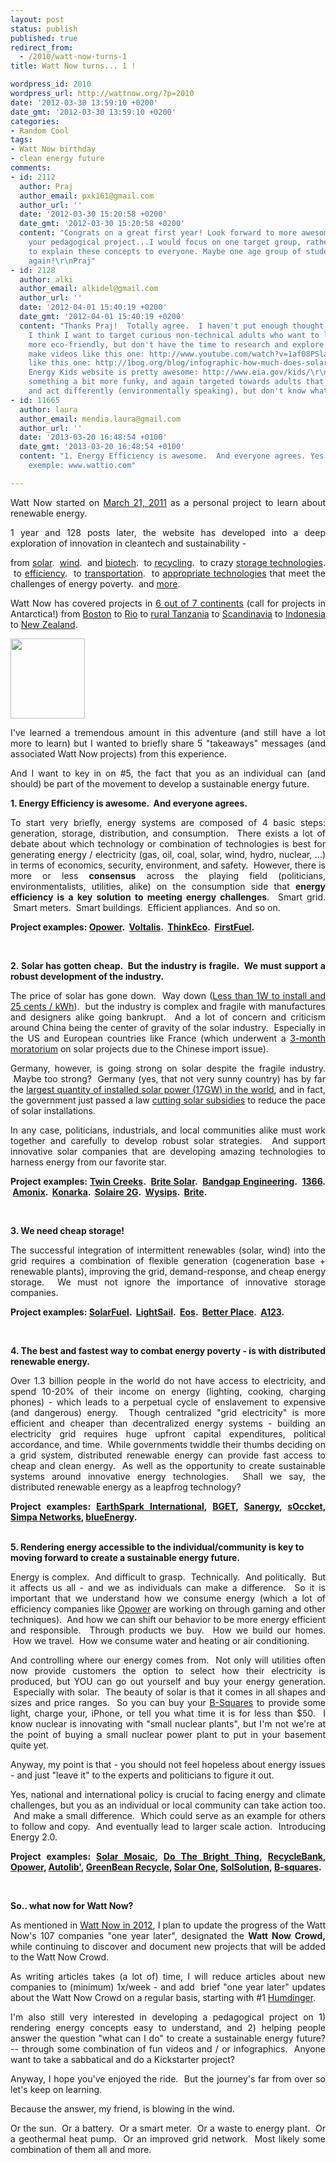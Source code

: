 ```yaml
---
layout: post
status: publish
published: true
redirect_from:
  - /2010/watt-now-turns-1
title: Watt Now turns... 1 !

wordpress_id: 2010
wordpress_url: http://wattnow.org/?p=2010
date: '2012-03-30 13:59:10 +0200'
date_gmt: '2012-03-30 13:59:10 +0200'
categories:
- Random Cool
tags:
- Watt Now birthday
- clean energy future
comments:
- id: 2112
  author: Praj
  author_email: pxk161@gmail.com
  author_url: ''
  date: '2012-03-30 15:20:58 +0200'
  date_gmt: '2012-03-30 15:20:58 +0200'
  content: "Congrats on a great first year! Look forward to more awesome posts.\r\n\r\nRegarding
    your pedagogical project...I would focus on one target group, rather than trying
    to explain these concepts to everyone. Maybe one age group of students?\r\n\r\nCongrats
    again!\r\nPraj"
- id: 2128
  author: alki
  author_email: alkidel@gmail.com
  author_url: ''
  date: '2012-04-01 15:40:19 +0200'
  date_gmt: '2012-04-01 15:40:19 +0200'
  content: "Thanks Praj!  Totally agree.  I haven't put enough thought into it, but
    I think I want to target curious non-technical adults who want to learn and be
    more eco-friendly, but don't have the time to research and explore in depth. \r\nAnd
    make videos like this one: http://www.youtube.com/watch?v=1af08PSlaIs\r\nOr infographics
    like this one: http://1bog.org/blog/infographic-how-much-does-solar-cost/\r\n\r\nDOE's
    Energy Kids website is pretty awesome: http://www.eia.gov/kids/\r\nI want to make
    something a bit more funky, and again targeted towards adults that want to behave
    and act differently (environmentally speaking), but don't know what to do."
- id: 11665
  author: laura
  author_email: mendia.laura@gmail.com
  author_url: ''
  date: '2013-03-20 16:48:54 +0100'
  date_gmt: '2013-03-20 16:48:54 +0100'
  content: "1. Energy Efficiency is awesome.  And everyone agrees. Yes!\r\nOther project
    exemple: www.wattio.com"

---
```

<p style="text-align: justify;">Watt Now started on <a title="Hummm &hellip;" href="http://wattnow.org/4/hummm">March 21, 2011</a> as a personal project to learn about renewable energy.</p>
<p style="text-align: justify;">1 year and 128 posts later, the website has&nbsp;developed into a deep exploration of innovation in cleantech and sustainability -</p>
<p style="text-align: justify;">from <a href="http://wattnow.org/wattnow-projects/solar">solar</a>. &nbsp;<a href="http://wattnow.org/wattnow-projects/wind">wind</a>. &nbsp;and <a href="http://wattnow.org/wattnow-projects/biomass">biotech</a>. &nbsp;to <a href="http://wattnow.org/wattnow-projects/recycling">recycling</a>. &nbsp;to crazy <a href="http://wattnow.org/wattnow-projects/energy-storage">storage technologies</a>. &nbsp;to <a href="http://wattnow.org/wattnow-projects/efficiency">efficiency</a>. &nbsp;to <a href="http://wattnow.org/wattnow-projects/transportation">transportation</a>. &nbsp;to <a href="http://wattnow.org/wattnow-projects/appropriate-technology">appropriate technologies</a> that meet the challenges of energy poverty. &nbsp;and <a href="http://wattnow.org/wattnow-projects">more</a>.</p>
<p style="text-align: justify;">Watt Now has covered projects in <a href="http://batchgeo.com/map/12de4c7f7eac5a5abebab204345c66b1">6 out of 7 continents</a> (call for projects in Antarctica!) from <a title="Greentown Labs.  Get dirty, bend metal, and make noise." href="http://wattnow.org/752/greentown-labs-get-dirty-bend-metal-and-make-noise">Boston</a> to <a title="AIRE.  Charge your iPhone &ndash; by breathing." href="http://wattnow.org/1994/aire-charge-your-iphone-by-breathing">Rio</a>&nbsp;to&nbsp;<a title="EGG-energy.  Building the Portable Grid." href="http://wattnow.org/686/egg-energy-building-the-portable-grid">rural Tanzania</a> to <a title="Solarus.  Unlocking solar energy." href="http://wattnow.org/915/solarus-unlocking-solar-energy">Scandinavia</a>&nbsp;to&nbsp;<a title="PaperFlops.  Flip flops and sandals made from recycled newspaper." href="http://wattnow.org/453/paperflops-flip-flops-and-sandals-made-from-recycled-newspaper">Indonesia</a> to <a title="LanzaTech.  Leading the way in carbon re-use technology." href="http://wattnow.org/1565/lanzatech-leading-the-way-in-carbon-re-use-technology">New Zealand</a>.</p>
<p style="text-align: justify;"><a href="{{ 'assets/from-wordpress/uploads/2012/03/hbwattnowcake.png' | relative_url }}"><img title="hbwattnowcake" src="{{ 'assets/from-wordpress/uploads/2012/03/hbwattnowcake.png' | relative_url }}" alt="" width="119" height="128" /></a></p>
<p style="text-align: justify;">I've learned a tremendous amount in this adventure (and still have a lot more to learn) but I wanted to briefly share 5 "takeaways" messages (and associated Watt Now projects) from this experience.</p>
<p style="text-align: justify;">And I want to key in on #5, the fact that you as an individual can (and should) be part of the movement to develop a sustainable energy future.</p>
<p style="text-align: justify;"><strong>1. Energy Efficiency is awesome. &nbsp;And everyone agrees.&nbsp;</strong></p>
<p style="text-align: justify;">To start very briefly, energy systems are composed of 4 basic steps: generation,&nbsp;storage,&nbsp;distribution, and&nbsp;consumption. &nbsp;There exists a lot of debate about which technology or combination of technologies is best for generating energy / electricity (gas, oil, coal, solar, wind, hydro, nuclear, &hellip;) in terms of economics, security, environment, and safety. &nbsp;However, there is more or less <strong>consensus</strong> across the playing field (politicians, environmentalists, utilities, alike) on the consumption side&nbsp;that <strong>energy efficiency is a key solution to meeting energy challenges</strong>. &nbsp;Smart grid. &nbsp;Smart meters. &nbsp;Smart buildings. &nbsp;Efficient appliances. &nbsp;And so on.</p>
<p style="text-align: justify;"><strong>Project examples: <a title="Opower.  A new experience for utility customers." href="http://wattnow.org/772/opower-a-new-experience-for-utility-customers">Opower</a>. &nbsp;<a title="Voltalis&rsquo; BluePod.  Another way to think energy." href="http://wattnow.org/1829/voltalis-bluepod-another-way-to-think-energy">Voltalis</a>. &nbsp;<a title="ThinkEco.  Presenting the Modlet, the "Modern Outlet"." href="http://wattnow.org/1763/thinkeco-presenting-the-modlet-the-modern-outlet">ThinkEco</a>. &nbsp;<a title="FirstFuel.  Building Energy Analytics." href="http://wattnow.org/657/firstfuel-building-energy-analytics">FirstFuel</a>. &nbsp;</strong></p>
<p>&nbsp;</p>
<p style="text-align: justify;"><strong>2. Solar has gotten cheap. &nbsp;But the industry is fragile. &nbsp;We must support a robust development of the industry. &nbsp;</strong></p>
<p style="text-align: justify;">The price of solar has gone down. &nbsp;Way down (<a href="http://www.solarbuzz.com/node/41">Less than 1W to install and 25 cents / kWh</a>). &nbsp;but the industry is complex and fragile with manufactures and designers alike going bankrupt. &nbsp;And a lot of concern and criticism around China being the center of gravity of the solar industry. &nbsp;Especially in the US and European countries like France (which underwent a <a href="http://www.energias-renovables.com/energias/renovables/index/pag/panorama/botid/47/colright/panorama/tip/articulo/title/Go%20to%20Panorama/pagid/12948/title/France%20solar%20moratorium%20intended%20to%20give%20lawmakers%20time%20to%20deal%20with%20Chinese%20import%20issue/len/en">3-month moratorium</a> on solar projects due to the Chinese import issue).</p>
<p style="text-align: justify;">Germany, however, is going strong on solar despite the fragile industry. &nbsp;Maybe too strong? &nbsp;Germany (yes, that not very sunny country) has by far the <a href="http://1bog.org/blog/infographic-top-ten-countries-that-use-solar-energy/">largest quantity of installed solar power (17GW) in the world</a>, and in fact, the government just passed a law <a href="http://www.businessweek.com/news/2012-03-29/germany-cuts-solar-aid-to-curb-prices-panel-installations">cutting solar subsidies</a> to reduce the pace of solar installations.</p>
<p style="text-align: justify;">In any case, politicians, industrials, and local communities alike must work together and carefully to develop robust solar strategies. &nbsp;And support innovative solar companies that are developing amazing technologies to harness energy from our favorite star.</p>
<p style="text-align: justify;"><strong>Project examples: <a title="Twin Creeks Technologies.  A new era in thin crystalline wafers." href="http://wattnow.org/1936/twin-creeks-technologies-a-new-era-in-thin-crystalline-wafers">Twin Creeks</a>. &nbsp;<a title="Brite Solar.  The future is Brite." href="http://wattnow.org/1960/brite-solar">Brite Solar</a>. &nbsp;<a title="Bandgap Engineering.  Nanowire-enhanced solar cells." href="http://wattnow.org/849/bandgap-engineering-nanowire-enhanced-solar-cells">Bandgap Engineering</a>. &nbsp;<a title="1366 Technologies.  Solar manufacturing for the 21st century." href="http://wattnow.org/704/1366-technologies-solar-manufacturing-for-the-21st-century">1366</a>. &nbsp;<a title="Amonix.  Powering the future NOW." href="http://wattnow.org/591/amonix-powering-the-future-now">Amonix</a>. &nbsp;<a title="Konarka.  The flexible shape of solar." href="http://wattnow.org/445/konarka-the-flexible-shape-of-solar">Konarka</a>. &nbsp;<a title="Solaire 2G.  2 in 1 solar." href="http://wattnow.org/1591/solaire-2g-2-in-1-solar">Solaire 2G</a>. &nbsp;<a title="Wysips.  What you see is photovoltaic surface." href="http://wattnow.org/1540/wysips-what-you-see-is-photovoltaic-surface">Wysips</a>. &nbsp;<a title="Brite Solar.  The future is Brite." href="http://wattnow.org/1960/brite-solar">Brite</a>.</strong></p>
<p>&nbsp;</p>
<p style="text-align: justify;"><strong>3. We need cheap storage!</strong></p>
<p style="text-align: justify;">The successful integration of intermittent renewables (solar, wind) into the grid requires a combination of flexible generation (cogeneration base + renewable plants), improving the grid, demand-response, and cheap energy storage. &nbsp;We must not ignore the importance of innovative storage companies.</p>
<p style="text-align: justify;"><strong>Project examples: <a title="SolarFuel.  Smart Energy Conversion." href="http://wattnow.org/1976/solarfuel-smart-energy-conversion">SolarFuel</a>. &nbsp;<a title="LightSail Energy.  Regenerative Air Energy Storage." href="http://wattnow.org/1842/lightsail-energy-regenerative-air-energy-storage">LightSail</a>. &nbsp;<a title="Eos.  Power the dawn of energy storage." href="http://wattnow.org/1096/eos-power-the-dawn-of-energy-storage">Eos</a>. &nbsp;<a title="Better Place.  Accelerating the transition to sustainable transportation." href="http://wattnow.org/859/better-place-accelerating-the-transition-to-sustainable-transportation">Better Place</a>. &nbsp;<a title="A123.  Game changing energy storage solutions." href="http://wattnow.org/728/a123-game-changing-energy-storage-solutions">A123</a>.</strong></p>
<p>&nbsp;</p>
<p style="text-align: justify;"><strong>4. The best and fastest way to combat energy poverty - is with distributed renewable energy.</strong></p>
<p style="text-align: justify;">Over 1.3 billion people in the world do not have access to electricity, and spend 10-20% of their income on energy (lighting, cooking, charging phones) - which leads to a perpetual cycle of enslavement to expensive (and dangerous) energy. &nbsp;Though centralized "grid electricity" is more efficient and cheaper than decentralized energy systems - building an electricity grid requires huge upfront capital expenditures, political accordance, and time. &nbsp;While governments twiddle their thumbs deciding on a grid system, distributed renewable energy can provide fast access to cheap and clean energy. &nbsp;As well as the opportunity to create sustainable systems around innovative energy technologies. &nbsp;Shall we say, the distributed renewable energy as a leapfrog technology?</p>
<p style="text-align: justify;"><strong>Project examples: <a title="NOKERO and En&egrave;ji Pw&ograve;p. Bringing solar-powered light to rural Haiti." href="http://wattnow.org/661/nokero-and-eneji-pwop-bringing-solar-light-to-rural-haiti">EarthSpark International</a>, <a title="Border Green Energy Team.  Using sustainability as a model for development." href="http://wattnow.org/369/border-green-energy-team-using-sustainability-as-a-model-for-development">BGET</a>, <a title="Sanergy. Building Sustainable Sanitation in Urban Slums." href="http://wattnow.org/254/sanergy-building-sustainable-sanitation-in-urban-slums">Sanergy</a>, <a title="sOccket.  Harnessing the passion." href="http://wattnow.org/1119/soccket-harnessing-the-passion">sOccket</a>, <a title="Simpa Networks.  Radical Affordability." href="http://wattnow.org/418/simpa-networks-radical-affordability">Simpa Networks</a>, <a title="blueEnergy" href="http://wattnow.org/134/blueenergy">blueEnergy</a>.</strong></p>
<p style="text-align: justify;">
<p>&nbsp;<br />
<strong>5. Rendering energy accessible to the individual/community is key to moving forward to create a sustainable energy future.</strong></p>
<p style="text-align: justify;">Energy is complex. &nbsp;And difficult to grasp. &nbsp;Technically. &nbsp;And politically. &nbsp;But it affects us all - and we as individuals can make a difference. &nbsp;So it is important that we understand how we consume energy (which a lot of efficiency companies like <a title="Opower.  A new experience for utility customers." href="http://wattnow.org/772/opower-a-new-experience-for-utility-customers">Opower</a> are working on through gaming and other techniques). &nbsp;And how we can shift our behavior to be more energy efficient and responsible. &nbsp;Through products we buy. &nbsp;How we build our homes. &nbsp;How we travel. &nbsp;How we consume water and heating or air conditioning.</p>
<p style="text-align: justify;">And controlling where our energy comes from. &nbsp;Not only will utilities often now provide customers the option to select how their electricity is produced, but YOU can go out yourself and buy your energy generation. &nbsp;Especially with solar. &nbsp;The beauty of solar is that it comes in all shapes and sizes and price ranges. &nbsp;So you can buy your <a title="B-Squares: Modular Solar Powered Electrics." href="http://wattnow.org/181/b-squares-modular-solar-powered-electrics">B-Squares</a> to provide some light, charge your, iPhone, or tell you what time it is for less than $50. &nbsp;I know nuclear is innovating with "small nuclear plants", but I'm not we're at the point of buying a small nuclear power plant to put in your basement quite yet.</p>
<p style="text-align: justify;">Anyway, my point is that - you should not feel hopeless about energy issues - and just "leave it" to the experts and politicians to figure it out.</p>
<p style="text-align: justify;">Yes, national and international policy is crucial to facing energy and climate challenges, but you as an individual or local community can take action too. &nbsp;And make a small difference. &nbsp;Which could serve as an example for others to follow and copy. &nbsp;And eventually lead to larger scale action. &nbsp;Introducing Energy 2.0.</p>
<p style="text-align: justify;"><strong>Project examples: <a title="Solar Mosaic. Together we can all go solar." href="http://wattnow.org/247/solar-mosaic-together-we-can-all-go-solar">Solar Mosaic</a>,&nbsp;<strong><a title="Do The Bright Thing.  Shop your way to a sustainable solar future." href="http://wattnow.org/1804/do-the-bright-thing-shop-your-way-to-a-sustainable-solar-future">Do The Bright Thing</a>,&nbsp;</strong><a title="Recyclebank.  Be green.  And get rewarded for it." href="http://wattnow.org/787/recyclebank-learn-about-green-living-and-get-rewarded-for-it">RecycleBank</a>, <a title="Opower.  A new experience for utility customers." href="http://wattnow.org/772/opower-a-new-experience-for-utility-customers">Opower</a>, <a title="Autolib&rsquo;.  An urban revolution." href="http://wattnow.org/1059/autolib-an-urban-revolution">Autolib'</a>,&nbsp;<a title="Greenbean Recycle.  What&rsquo;s your impact?" href="http://wattnow.org/1047/greenbean-recycle-whats-your-impact">GreenBean Recycle</a>, <a href="http://wattnow.org/650/solar-one-green-energy-arts-and-education-center">Solar One</a>,&nbsp;<strong><a title="SolSolution.  Clean energy for education." href="http://wattnow.org/505/solsolution-clean-energy-for-education">SolSolution</a>,&nbsp;<strong><a title="B-Squares: Modular Solar Powered Electrics." href="http://wattnow.org/181/b-squares-modular-solar-powered-electrics">B-squares</a>.</strong></strong></strong></p>
<p>&nbsp;</p>
<p style="text-align: justify;"><strong>So.. what now for Watt Now? &nbsp;</strong></p>
<p style="text-align: justify;">As mentioned in <a href="http://wattnow.org/1320/watt-now-in-2012">Watt Now in 2012</a>, I plan to update the progress of the Watt Now's 107 companies "one year later", designated the <strong>Watt Now Crowd, </strong>while continuing to discover and document new projects that will be added to the Watt Now Crowd.</p>
<p style="text-align: justify;">As writing articles takes (a lot of) time, I will reduce articles about new companies to (minimum) 1x/week - and add &nbsp;brief&nbsp;"one year later" updates about the Watt Now Crowd on a regular basis, starting with #1 <a title="Hummm &hellip;" href="http://wattnow.org/4/hummm">Humdinger</a>.</p>
<p style="text-align: justify;">I'm also still very interested in developing a pedagogical project on 1) rendering energy concepts easy to understand, and 2) helping people answer the question "what can I do" to create a sustainable energy future? -- through some combination of fun videos and / or infographics. &nbsp;Anyone want to take a sabbatical and do a Kickstarter project?</p>
<p style="text-align: justify;">Anyway, I hope you've enjoyed the ride. &nbsp;But the journey's far from over so let's keep on learning.</p>
<p style="text-align: justify;">Because the answer, my friend, is blowing in the wind.</p>
<p style="text-align: justify;">Or the sun. &nbsp;Or a battery. &nbsp;Or a smart meter. &nbsp;Or a waste to energy plant. &nbsp;Or a geothermal heat pump. &nbsp;Or an improved grid network. &nbsp;Most likely&nbsp;some combination of them all and more.</p>

